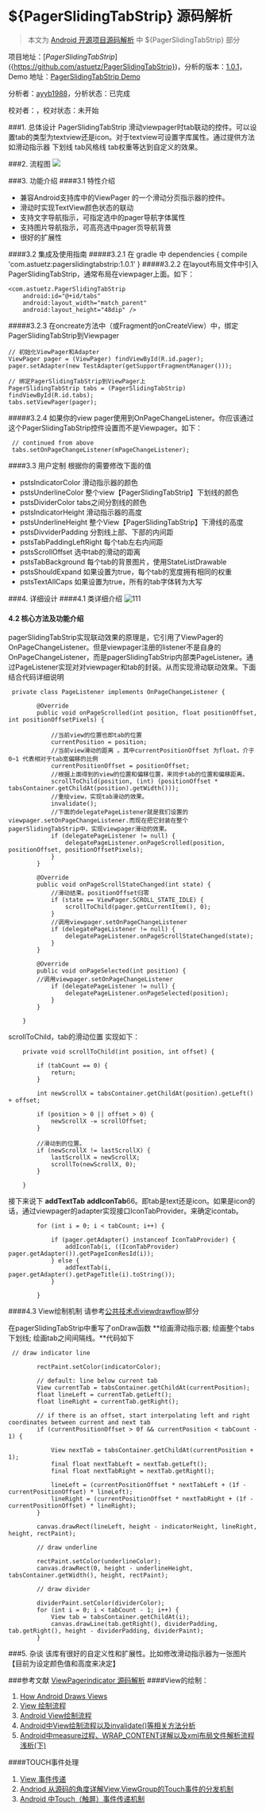 ${PagerSlidingTabStrip} 源码解析
====================================
> 本文为 [Android 开源项目源码解析](https://github.com/android-cn/android-open-project-analysis) 中 ${PagerSlidingTabStrip} 部分

项目地址：[${PagerSlidingTabStrip}](${https://github.com/astuetz/PagerSlidingTabStrip})，分析的版本：[1.0.1](https://github.com/astuetz/PagerSlidingTabStrip)，Demo 地址：[PagerSlidingTabStrip Demo](https://github.com/ayyb1988/android-open-project-demo/tree/master/pager-sliding-tab-strip-demo-ayyb1988})
 
 分析者：[ayyb1988](https://github.com/ayyb1988)，分析状态：已完成
 
 校对者：[]()，校对状态：未开始


###1. 总体设计
PagerSlidingTabStrip 滑动viewpager时tab联动的控件。可以设置tab的类型为textview还是icon。对于textview可设置字库属性。通过提供方法如滑动指示器 下划线 tab风格线 tab权重等达到自定义的效果。

###2. 流程图
![](images/lct.jpg)

###3. 功能介绍
####3.1 特性介绍
* 兼容Android支持库中的ViewPager 的一个滑动分页指示器的控件。
* 滑动时实现TextView颜色状态的联动
* 支持文字导航指示，可指定选中的pager导航字体属性
* 支持图片导航指示，可高亮选中pager页导航背景
* 很好的扩展性

####3.2 集成及使用指南
#####3.2.1
    在 gradle 中
    dependencies {
        compile 'com.astuetz:pagerslidingtabstrip:1.0.1'
    }
#####3.2.2 在layout布局文件中引入PagerSlidingTabStrip，通常布局在viewpager上面。如下：
```
<com.astuetz.PagerSlidingTabStrip
    android:id="@+id/tabs"
    android:layout_width="match_parent"
    android:layout_height="48dip" />
```
#####3.2.3 在oncreate方法中（或Fragment的onCreateView）中，绑定PagerSlidingTabStrip到Viewpager
 ```
 // 初始化ViewPager和Adapter
 ViewPager pager = (ViewPager) findViewById(R.id.pager);
 pager.setAdapter(new TestAdapter(getSupportFragmentManager()));

 // 绑定PagerSlidingTabStrip到ViewPager上
 PagerSlidingTabStrip tabs = (PagerSlidingTabStrip) findViewById(R.id.tabs);
 tabs.setViewPager(pager);
```

#####3.2.4 如果你的view pager使用到OnPageChangeListener。你应该通过这个PagerSlidingTabStrip控件设置而不是Viewpager。如下：

     // continued from above
     tabs.setOnPageChangeListener(mPageChangeListener);
####3.3 用户定制
 根据你的需要修改下面的值
* pstsIndicatorColor 滑动指示器的颜色
* pstsUnderlineColor 整个view【PagerSlidingTabStrip】下划线的颜色
* pstsDividerColor tabs之间分割线的颜色
* pstsIndicatorHeight 滑动指示器的高度
* pstsUnderlineHeight 整个View【PagerSlidingTabStrip】下滑线的高度
* pstsDivviderPadding 分割线上部、下部的内间距
* pstsTabPaddingLeftRight 每个tab左右内间距
* pstsScrollOffset 选中tab的滑动的距离
* pstsTabBackground 每个tab的背景图片，使用StateListDrawable
* pstsShouldExpand 如果设置为true，每个tab的宽度拥有相同的权重
* pstsTextAllCaps 如果设置为true，所有的tab字体转为大写


###4. 详细设计
####4.1 类详细介绍
![111](images/PagerSlidingTabStrip.jpg)

#### 4.2 核心方法及功能介绍
pagerSlidingTabStrip实现联动效果的原理是，它引用了ViewPager的 OnPageChangeListener。但是viewpager注册的listener不是自身的OnPageChangeListener，而是pagerSlidingTabStrip内部类PageListener。通过PageListener实现对对viewpager和tab的封装。从而实现滑动联动效果。下面结合代码详细说明
```
 private class PageListener implements OnPageChangeListener {

        @Override
        public void onPageScrolled(int position, float positionOffset, int positionOffsetPixels) {

			//当前view的位置也即tab的位置
            currentPosition = position;
            //当前view滑动的距离 。其中currentPositionOffset 为float，介于0~1 代表相对于tab宽偏移的比例
            currentPositionOffset = positionOffset;
            //根据上面得到的view的位置和偏移位置，来同步tab的位置和偏移距离。
            scrollToChild(position, (int) (positionOffset * tabsContainer.getChildAt(position).getWidth()));
			//重绘view，实现tab滑动的效果。
            invalidate();
			//下面的delegatePageListener就是我们设置的viewpager.setOnPageChangeListener.而现在把它封装在整个pagerSlidingTabStrip中，实现viewpager滑动的效果。
            if (delegatePageListener != null) {
                delegatePageListener.onPageScrolled(position, positionOffset, positionOffsetPixels);
            }
        }

        @Override
        public void onPageScrollStateChanged(int state) {
        	//滑动结束。positionOffset归零
            if (state == ViewPager.SCROLL_STATE_IDLE) {
                scrollToChild(pager.getCurrentItem(), 0);
            }
            //调用viewpager.setOnPageChangeListener
            if (delegatePageListener != null) {
                delegatePageListener.onPageScrollStateChanged(state);
            }
        }

        @Override
        public void onPageSelected(int position) {
        //调用viewpager.setOnPageChangeListener
            if (delegatePageListener != null) {
                delegatePageListener.onPageSelected(position);
            }
        }

    }
```

scrollToChild，tab的滑动位置 实现如下：
```
    private void scrollToChild(int position, int offset) {

        if (tabCount == 0) {
            return;
        }

        int newScrollX = tabsContainer.getChildAt(position).getLeft() + offset;

        if (position > 0 || offset > 0) {
            newScrollX -= scrollOffset;
        }

		//滑动到的位置。
        if (newScrollX != lastScrollX) {
            lastScrollX = newScrollX;
            scrollTo(newScrollX, 0);
        }

    }
```

接下来说下 **addTextTab**   **addIconTab**66。即tab是text还是icon。如果是icon的话，通过viewpager的adapter实现接口IconTabProvider。来确定icontab。
```
        for (int i = 0; i < tabCount; i++) {

            if (pager.getAdapter() instanceof IconTabProvider) {
                addIconTab(i, ((IconTabProvider) pager.getAdapter()).getPageIconResId(i));
            } else {
                addTextTab(i, pager.getAdapter().getPageTitle(i).toString());
            }

        }
```

####4.3 View绘制机制
请参考[公共技术点viewdrawflow](https://github.com/android-cn/android-open-project-analysis/blob/master/tech/viewdrawflow.md)部分

在pagerSlidingTabStrip中重写了onDraw函数
**绘画滑动指示器; 绘画整个tabs下划线; 绘画tab之间间隔线。**代码如下
```
 // draw indicator line

        rectPaint.setColor(indicatorColor);

        // default: line below current tab
        View currentTab = tabsContainer.getChildAt(currentPosition);
        float lineLeft = currentTab.getLeft();
        float lineRight = currentTab.getRight();

        // if there is an offset, start interpolating left and right coordinates between current and next tab
        if (currentPositionOffset > 0f && currentPosition < tabCount - 1) {

            View nextTab = tabsContainer.getChildAt(currentPosition + 1);
            final float nextTabLeft = nextTab.getLeft();
            final float nextTabRight = nextTab.getRight();

            lineLeft = (currentPositionOffset * nextTabLeft + (1f - currentPositionOffset) * lineLeft);
            lineRight = (currentPositionOffset * nextTabRight + (1f - currentPositionOffset) * lineRight);
        }

        canvas.drawRect(lineLeft, height - indicatorHeight, lineRight, height, rectPaint);

        // draw underline

        rectPaint.setColor(underlineColor);
        canvas.drawRect(0, height - underlineHeight, tabsContainer.getWidth(), height, rectPaint);

        // draw divider

        dividerPaint.setColor(dividerColor);
        for (int i = 0; i < tabCount - 1; i++) {
            View tab = tabsContainer.getChildAt(i);
            canvas.drawLine(tab.getRight(), dividerPadding, tab.getRight(), height - dividerPadding, dividerPaint);
        }
```







###5. 杂谈
该库有很好的自定义性和扩展性。比如修改滑动指示器为一张图片【目前为设定颜色值和高度来决定】




###参考文献
[ViewPagerindicator 源码解析](https://github.com/android-cn/android-open-project-analysis/tree/master/view-pager-indicator)
####View的绘制：
1. [How Android Draws Views](http://developer.android.com/guide/topics/ui/how-android-draws.html)
2. [View 绘制流程](https://github.com/aosp-exchange-group/android-open-project-analysis/blob/master/tech/viewdrawflow.md)
3. [ Android View绘制流程](http://blog.csdn.net/wangjinyu501/article/details/9008271)
4. [Android中View绘制流程以及invalidate()等相关方法分析](http://blog.csdn.net/qinjuning/article/details/7110211)
5. [Android中measure过程、WRAP_CONTENT详解以及xml布局文件解析流程浅析(下)](http://blog.csdn.net/qinjuning/article/details/8074262)

####TOUCH事件处理
1. [View 事件传递](https://github.com/aosp-exchange-group/android-open-project-analysis/blob/master/tech/touch-event.md)
2. [Andriod 从源码的角度详解View,ViewGroup的Touch事件的分发机制](http://blog.csdn.net/xiaanming/article/details/21696315)
3. [Android 中Touch（触屏）事件传递机制](http://blog.csdn.net/wangjinyu501/article/details/22584465)
